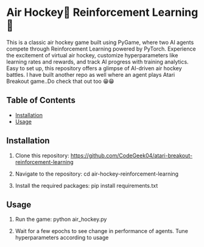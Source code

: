 # Air Hockey🏑 Reinforcement Learning:robot:
This is a classic air hockey game built using PyGame, where two AI agents compete through Reinforcement Learning powered by PyTorch. Experience the excitement of virtual air hockey, customize hyperparameters like learning rates and rewards, and track AI progress with training analytics. Easy to set up, this repository offers a glimpse of AI-driven air hockey battles. 
I have built another repo as well where an agent plays Atari Breakout game..Do check that out too :grin::grin:

## Table of Contents

- [Installation](#installation)
- [Usage](#usage)

## Installation

1. Clone this repository:
https://github.com/CodeGeek04/atari-breakout-reinforcement-learning

2. Navigate to the repository:
cd air-hockey-reinforcement-learning

3. Install the required packages:
pip install requirements.txt

## Usage

1. Run the game:
python air_hockey.py

2. Wait for a few epochs to see change in performance of agents. Tune hyperparameters according to usage
